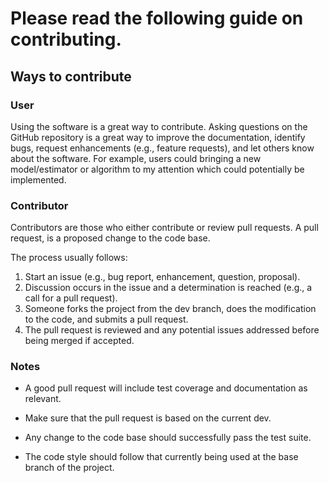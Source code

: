 # Please read the following guide on contributing.

## Ways to contribute

### User

Using the software is a great way to contribute. Asking questions on the GitHub repository is a great way to improve the documentation, identify bugs, request enhancements (e.g., feature requests), and let others know about the software. For example, users could bringing a new model/estimator or algorithm to my attention which could potentially be implemented.

### Contributor

Contributors are those who either contribute or review pull requests. A pull request, is a proposed change to the code base.

The process usually follows:

1. Start an issue (e.g., bug report, enhancement, question, proposal).
2. Discussion occurs in the issue and a determination is reached (e.g., a call for a pull request).
3. Someone forks the project from the dev branch, does the modification to the code, and submits a pull request.
4. The pull request is reviewed and any potential issues addressed before being merged if accepted.

### Notes

- A good pull request will include test coverage and documentation as relevant.

- Make sure that the pull request is based on the current dev.

- Any change to the code base should successfully pass the test suite.

- The code style should follow that currently being used at the base branch of the project.
